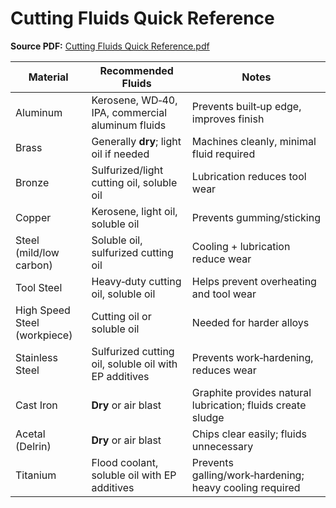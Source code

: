 # Cutting Fluids Quick Reference
**Source PDF:** [Cutting Fluids Quick Reference.pdf](https://raw.githubusercontent.com/eschlenz/Machining/main/Cutting%20Fluids%20Quick%20Reference.pdf)

| Material | Recommended Fluids | Notes |
|---|---|---|
| Aluminum | Kerosene, WD‑40, IPA, commercial aluminum fluids | Prevents built‑up edge, improves finish |
| Brass | Generally **dry**; light oil if needed | Machines cleanly, minimal fluid required |
| Bronze | Sulfurized/light cutting oil, soluble oil | Lubrication reduces tool wear |
| Copper | Kerosene, light oil, soluble oil | Prevents gumming/sticking |
| Steel (mild/low carbon) | Soluble oil, sulfurized cutting oil | Cooling + lubrication reduce wear |
| Tool Steel | Heavy‑duty cutting oil, soluble oil | Helps prevent overheating and tool wear |
| High Speed Steel (workpiece) | Cutting oil or soluble oil | Needed for harder alloys |
| Stainless Steel | Sulfurized cutting oil, soluble oil with EP additives | Prevents work‑hardening, reduces wear |
| Cast Iron | **Dry** or air blast | Graphite provides natural lubrication; fluids create sludge |
| Acetal (Delrin) | **Dry** or air blast | Chips clear easily; fluids unnecessary |
| Titanium | Flood coolant, soluble oil with EP additives | Prevents galling/work‑hardening; heavy cooling required |
